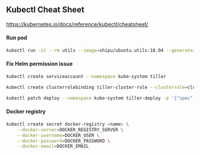 ## Kubectl Cheat Sheet

https://kubernetes.io/docs/reference/kubectl/cheatsheet/

#### Run pod

```bash
kubectl run -it --rm utils --image=shipu/ubuntu.utils:18.04 --generator=run-pod/v1
```

#### Fix Helm permission issue

```bash
kubectl create serviceaccount --namespace kube-system tiller

kubectl create clusterrolebinding tiller-cluster-rule --clusterrole=cluster-admin --serviceaccount=kube-system:tiller

kubectl patch deploy --namespace kube-system tiller-deploy -p '{"spec":{"template":{"spec":{"serviceAccount":"tiller"}}}}'
```

#### Docker registry

```bash
kubectl create secret docker-registry <name> \
    --docker-server=DOCKER_REGISTRY_SERVER \
    --docker-username=DOCKER_USER \
    --docker-password=DOCKER_PASSWORD \
    --docker-email=DOCKER_EMAIL
```